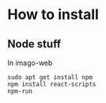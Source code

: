 # How to install

## Node stuff
In imago-web
```
sudo apt get install npm
npm install react-scripts
npm-run
```
